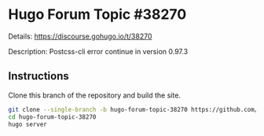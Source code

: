 # Hugo Forum Topic #38270

Details: <https://discourse.gohugo.io/t/38270>

Description: Postcss-cli error continue in version 0.97.3

## Instructions

Clone this branch of the repository and build the site.

```bash
git clone --single-branch -b hugo-forum-topic-38270 https://github.com/jmooring/hugo-testing hugo-forum-topic-38270
cd hugo-forum-topic-38270
hugo server
```
